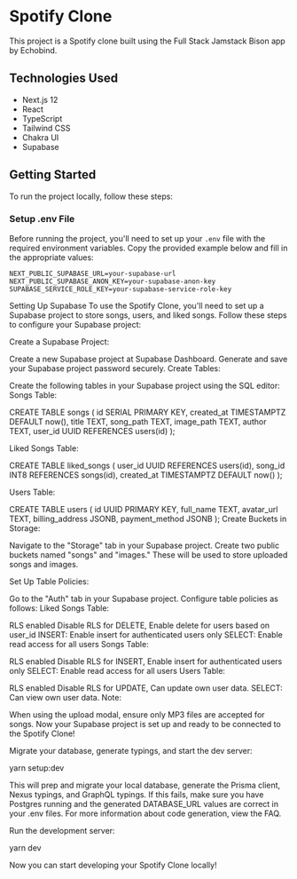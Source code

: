 # Spotify Clone

This project is a Spotify clone built using the Full Stack Jamstack Bison app by Echobind.

## Technologies Used

- Next.js 12
- React
- TypeScript
- Tailwind CSS
- Chakra UI
- Supabase

## Getting Started

To run the project locally, follow these steps:

### Setup .env File

Before running the project, you'll need to set up your `.env` file with the required environment variables. Copy the provided example below and fill in the appropriate values:

```env
NEXT_PUBLIC_SUPABASE_URL=your-supabase-url
NEXT_PUBLIC_SUPABASE_ANON_KEY=your-supabase-anon-key
SUPABASE_SERVICE_ROLE_KEY=your-supabase-service-role-key
```

Setting Up Supabase
To use the Spotify Clone, you'll need to set up a Supabase project to store songs, users, and liked songs. Follow these steps to configure your Supabase project:

Create a Supabase Project:

Create a new Supabase project at Supabase Dashboard.
Generate and save your Supabase project password securely.
Create Tables:

Create the following tables in your Supabase project using the SQL editor:
Songs Table:

CREATE TABLE songs (
id SERIAL PRIMARY KEY,
created_at TIMESTAMPTZ DEFAULT now(),
title TEXT,
song_path TEXT,
image_path TEXT,
author TEXT,
user_id UUID REFERENCES users(id)
);

Liked Songs Table:

CREATE TABLE liked_songs (
user_id UUID REFERENCES users(id),
song_id INT8 REFERENCES songs(id),
created_at TIMESTAMPTZ DEFAULT now()
);

Users Table:

CREATE TABLE users (
id UUID PRIMARY KEY,
full_name TEXT,
avatar_url TEXT,
billing_address JSONB,
payment_method JSONB
);
Create Buckets in Storage:

Navigate to the "Storage" tab in your Supabase project.
Create two public buckets named "songs" and "images." These will be used to store uploaded songs and images.

Set Up Table Policies:

Go to the "Auth" tab in your Supabase project.
Configure table policies as follows:
Liked Songs Table:

RLS enabled
Disable RLS for DELETE, Enable delete for users based on user_id
INSERT: Enable insert for authenticated users only
SELECT: Enable read access for all users
Songs Table:

RLS enabled
Disable RLS for INSERT, Enable insert for authenticated users only
SELECT: Enable read access for all users
Users Table:

RLS enabled
Disable RLS for UPDATE, Can update own user data.
SELECT: Can view own user data.
Note:

When using the upload modal, ensure only MP3 files are accepted for songs.
Now your Supabase project is set up and ready to be connected to the Spotify Clone!

Migrate your database, generate typings, and start the dev server:

yarn setup:dev

This will prep and migrate your local database, generate the Prisma client, Nexus typings, and GraphQL typings. If this fails, make sure you have Postgres running and the generated DATABASE_URL values are correct in your .env files. For more information about code generation, view the FAQ.

Run the development server:

yarn dev

Now you can start developing your Spotify Clone locally!

